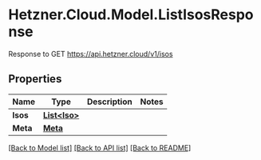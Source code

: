 # Hetzner.Cloud.Model.ListIsosResponse
Response to GET https://api.hetzner.cloud/v1/isos

## Properties

Name | Type | Description | Notes
------------ | ------------- | ------------- | -------------
**Isos** | [**List&lt;Iso&gt;**](Iso.md) |  | 
**Meta** | [**Meta**](Meta.md) |  | 

[[Back to Model list]](../../README.md#documentation-for-models) [[Back to API list]](../../README.md#documentation-for-api-endpoints) [[Back to README]](../../README.md)


